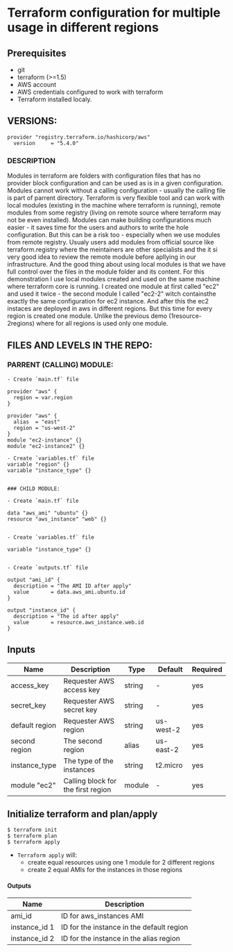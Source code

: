 # Terraform configuration for multiple usage in different regions

## Prerequisites

- git
- terraform (>=1.5)
- AWS account
- AWS credentials configured to work with terraform
- Terraform installed localy. 

## VERSIONS: 
```
provider "registry.terraform.io/hashicorp/aws"
  version     = "5.4.0"
```

### DESCRIPTION 
Modules in terraform are folders with configuration files that has no provider block configuration and can be used as is in a given configuration. Modules cannot work without a calling configuration - usually the calling file is part of parrent directory. Terraform is very flexible tool and can work with local modules (existing in the machine where terraform is running), remote modules from some registry (living on remote source where terraform may not be even installed). Modules can make building configurations much 
easier - it saves time for the users and authors to write the hole configuration. But this can be a risk too - especially when we use modules from remote registry. Usualy users add modules from official source like terraform.registry where the meintainers are other specialists and the it si very good idea to review the remote module before apllying 
in our infrastructure. And the good thing about using local modules is that we have full control over the files in the module folder and its content. For this demonstration I 
use local modules created and used on the same machine where terraform core is running. I created one module at first called "ec2" and used it twice - the second module I called "ec2-2" witch containsthe exactly the same configuration for ec2 instance. And after this the ec2 instaces are deployed in aws in different regions. But this time for every region
is created one module. Unlike the previous demo (1resource-2regions) where for all regions is used only one module.

## FILES AND LEVELS IN THE REPO:

  ### PARRENT (CALLING) MODULE: 
    
    - Create `main.tf` file
    
    provider "aws" {
      region = var.region
    }

    provider "aws" {
      alias  = "east"
      region = "us-west-2"
    }
    module "ec2-instance" {}
    module "ec2-instance2" {}
    
    - Create `variables.tf` file
    variable "region" {}
    variable "instance_type" {}
   

    ### CHILD MODULE:

    - Create `main.tf` file
    
    data "aws_ami" "ubuntu" {}
    resource "aws_instance" "web" {}
    
    
    - Create `variables.tf` file
    
    variable "instance_type" {}
    
    
    - Create `outputs.tf` file
    
    output "ami_id" {
      description = "The AMI ID after apply"
      value       = data.aws_ami.ubuntu.id
    }

    output "instance_id" {
      description = "The id after apply"
      value       = resource.aws_instance.web.id
    }
    

## Inputs

| Name  |	Description |	Type |  Default |	Required
| ----- | ----------- | ---- |  ------- | --------
| access_key | Requester AWS access key | string | - | yes
| secret_key | Requester AWS secret key | string | - | yes
| default region | Requester AWS region | string | us-west-2 | yes
| second region | The second region | alias | us-east-2 | yes
| instance_type | The type of the instances | string | t2.micro | yes
| module "ec2" | Calling block for the first region | module | - | yes


## Initialize terraform and plan/apply

```
$ terraform init
$ terraform plan
$ terraform apply
```

- `Terraform apply` will:
  - create equal resources using one 1 module for 2 different regions
  - create 2 equal AMIs for the instances in those regions 
  
    
#### Outputs

| Name  |	Description 
| ----- | ----------- 
| ami_id | ID for aws_instances AMI
| instance_id 1 | ID for the instance in the default region
| instance_id 2 | ID for the instance in the alias region
